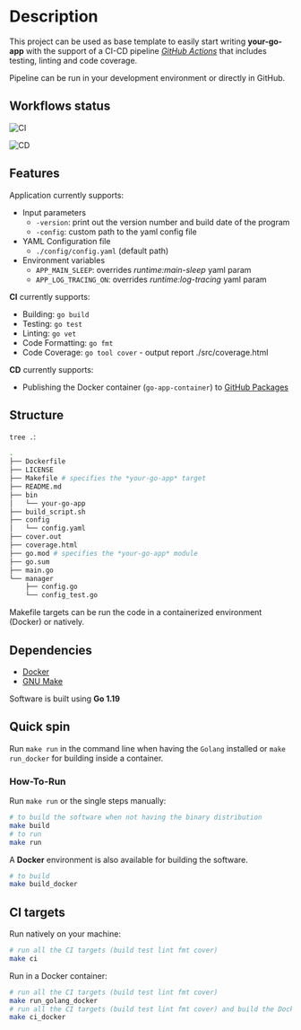 # Description

This project can be used as base template to easily start writing **your-go-app** with the support of a CI-CD pipeline [*GitHub Actions*](https://github.com/features/actions) that includes testing, linting and code coverage.

Pipeline can be run in your development environment or directly in GitHub.

## Workflows status

![CI](https://github.com/romitagl/golang_ci_template/workflows/CI%20Pipeline/badge.svg)

![CD](https://github.com/romitagl/golang_ci_template/workflows/CD%20Pipeline/badge.svg)

## Features

Application currently supports:

- Input parameters
  - `-version`: print out the version number and build date of the program
  - `-config`: custom path to the yaml config file
- YAML Configuration file
  - `./config/config.yaml` (default path)
- Environment variables
  - `APP_MAIN_SLEEP`: overrides *runtime:main-sleep* yaml param
  - `APP_LOG_TRACING_ON`: overrides *runtime:log-tracing* yaml param

**CI** currently supports:

- Building: `go build`
- Testing: `go test`
- Linting: `go vet`
- Code Formatting: `go fmt`
- Code Coverage: `go tool cover` - output report ./src/coverage.html

**CD** currently supports:

- Publishing the Docker container (`go-app-container`) to [GitHub Packages](docker.pkg.github.com)

## Structure

`tree .`:

```bash
.
├── Dockerfile
├── LICENSE
├── Makefile # specifies the *your-go-app* target
├── README.md
├── bin
│   └── your-go-app
├── build_script.sh
├── config
│   └── config.yaml
├── cover.out
├── coverage.html
├── go.mod # specifies the *your-go-app* module
├── go.sum
├── main.go
└── manager
    ├── config.go
    └── config_test.go
```

Makefile targets can be run the code in a containerized environment (Docker) or natively.

## Dependencies

- [Docker](https://www.docker.com)
- [GNU Make](https://www.gnu.org/software/make/)

Software is built using **Go 1.19**

## Quick spin

Run `make run` in the command line when having the `Golang` installed or `make run_docker` for building inside a container.

### How-To-Run

Run `make run` or the single steps manually:

```bash
# to build the software when not having the binary distribution
make build
# to run 
make run
```

A **Docker** environment is also available for building the software.

```bash
# to build
make build_docker
```

## CI targets

Run natively on your machine:

```bash
# run all the CI targets (build test lint fmt cover)
make ci
```

Run in a Docker container:

```bash
# run all the CI targets (build test lint fmt cover)
make run_golang_docker
# run all the CI targets (build test lint fmt cover) and build the Docker container
make ci_docker
```
